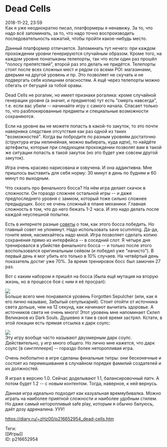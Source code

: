 Dead Cells
===========

   
 2018-11-22, 23:59   
  Как я уже неоднократно писал, платформеры я ненавижу. За то, что надо всё запоминать, за то, что надо точно воспроизводить последовательность нажатий, чтобы пройти какое-нибудь место.   
   
 Данный платформер отличается. Запоминать тут нечего: при каждом прохождении уровни генерируются случайным образом. Кроме того, на каждом уровне понатыканы телепорты, так что если один раз прошёл "полосу препятствий", второй раз это делать не придётся. Телепорты стоят после всех сложных мест и рядом со всеми POI: магазинами, дверьми на другой уровень и пр. Это позволяет не скучать и не подвергать себя излишним опасностям.  А ещё через телепорты можно сбегать от бегущей за тобой оравы.    
   
 Dead Cells не рогалик, но имеет признаки рогалика: кроме случайной генерации уровня (а значит, и предметов) тут есть "смерть навсегда", т.е. если вас убили -- начинайте игру с самого начала. Спасает только то, что разблокированные предметы и специальные возможности сохраняются.   
   
 Если на уровне вы не можете попасть в какой-то закуток, то это почти наверняка следствие отсутствия как раз одной из таких "возможностей". Когда вы побродите по разным уровням достаточно (структура игры нелинейная, можно выбирать, куда идти), то найдёте артефакты, которые при следующем прохождении позволят вам в такой же ситуации попасть в такой закуток (но это будет уже совсем другой закуток).   
   
 Игра очень красиво нарисована и озвучена. И она аддиктивна. Мне пришлось выставить для себя норму: 30 минут в день по будням и 60 минут по выходным.   
   
 Что сказать про финального босса? На нём игра делает скачок в сложности. Он гораздо сложнее остальной игры -- и даже предпоследнего уровня с замком, который тоже сильно сложнее предыдущих. Босс не очень сложный в плане механики. Главная сложность в том, что до него бежать 1-2 часа. И это надо делать после каждой неуспешной попытки.   
   
 Есть в интернете разные  [советы](https://www.youtube.com/watch?v=MgicWD_uNgs)  о том, как этого босса победить. Но главный совет не упомянут. Надо использовать save scumming. Да-да, гоните меня, насмехайтесь надо мной. Игра позволяет сделать копию сохранения прямо из интерфейса -- в соседний слот. Я четыре дня тренировался в убийстве финального босса -- и только после этого воспользовался оригинальным сейвом (и победил уже "начисто"). В первый день я мог убить его только в 10% случаев. На четвёртый день показатель достиг уже 70%. За время тренировок босс был замочен 27 раз.   
   
 Вот с каким набором я пришёл на босса (была ещё мутация на вторую жизнь, но в процессе боя с ним я её просрал):   
   
   [![](https://i.imgur.com/74gtCFql.png)](https://i.imgur.com/74gtCFq.png)     
 Больше всего мне понравился уровень Forgotten Sepulcher (или, как я его лично называю, Забытый сепулькарий). Стоит отойти от источника света дольше, чем на 12 секунд, как начинают вычитать здоровье. А источников света не очень много! Этот уровень мне напоминает Склеп Великанов из Dark Souls. Душевно я там в своё время застрял. Кстати, в этой локации есть прямая отсылка к дарк соулс:   
   
   [![](https://i.imgur.com/9IVuKrBl.png)](https://i.imgur.com/9IVuKrB.png)     
 Эту игру вообще часто называют двухмерным дарк соулс. Действительно, у игр много общего. Но лично мне кажется, что дарк соулс [в синглплеере] -- гораздо более неторопливая игра.   
   
 Очень любопытно в игре сделаны финальные титры: они бесконечные и состоят из перемешивания в случайном порядке фамилий создателей и их должностей.   
   
 Я играл в версию 1.0. Сейчас доделывают 1.1, балансировочный патч. А потом будет 1.2 -- с новым контентом. Тогда, наверное, к ней вернусь.   
   
 Данная игра идеально подходит как казуальная времяубивалка. Можно играть на наиболее приятной сложности и наиболее удобным стилем. Но даже самый неторопливый safe play, которым я обычно балуюсь, даёт дозу адреналина. УУУ!   
    
 <https://diary.ru/~zHz00/p216652954_dead-cells.htm>   
   
 Теги:   
 [[Игры]]   
 ID: p216652954